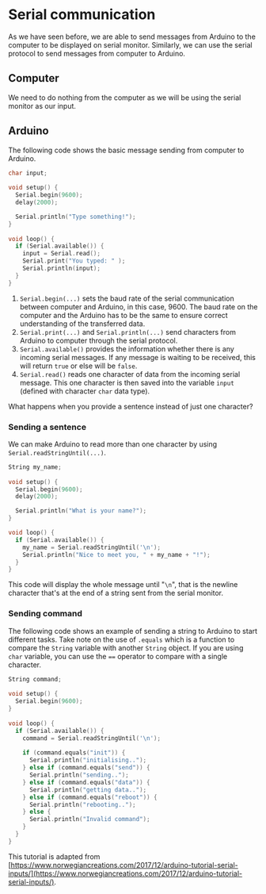 # Serial communication

As we have seen before, we are able to send messages from Arduino to the computer to be displayed on serial monitor. Similarly, we can use the serial protocol to send messages from computer to Arduino.

## Computer

We need to do nothing from the computer as we will be using the serial monitor as our input.

## Arduino

The following code shows the basic message sending from computer to Arduino.

```c++ linenums="1"
char input;
 
void setup() {
  Serial.begin(9600); 
  delay(2000);  

  Serial.println("Type something!");
}
 
void loop() {
  if (Serial.available()) {
    input = Serial.read();
    Serial.print("You typed: " );
    Serial.println(input);
  }
}
```

1. `Serial.begin(...)` sets the baud rate of the serial communication between computer and Arduino, in this case, 9600. The baud rate on the computer and the Arduino has to be the same to ensure correct understanding of the transferred data.
2. `Serial.print(...)` and `Serial.println(...)` send characters from Arduino to computer through the serial protocol.
3. `Serial.available()` provides the information whether there is any incoming serial messages. If any message is waiting to be received, this will return `true` or else will be `false`.
4. `Serial.read()` reads one character of data from the incoming serial message. This one character is then saved into the variable `input` (defined with character `char` data type).

What happens when you provide a sentence instead of just one character?

### Sending a sentence

We can make Arduino to read more than one character by using `Serial.readStringUntil(...)`.

```c++ linenums="1"
String my_name;
 
void setup() {
  Serial.begin(9600);
  delay(2000);

  Serial.println("What is your name?");
}

void loop() {
  if (Serial.available()) {
    my_name = Serial.readStringUntil('\n');
    Serial.println("Nice to meet you, " + my_name + "!");
  }
}
```

This code will display the whole message until "`\n`", that is the newline character that's at the end of a string sent from the serial monitor.

### Sending command

The following code shows an example of sending a string to Arduino to start different tasks. Take note on the use of `.equals` which is a function to compare the `String` variable with another `String` object. If you are using `char` variable, you can use the `==` operator to compare with a single character.

```c++ linenums="1"
String command;
 
void setup() {
  Serial.begin(9600); 
}
 
void loop() {
  if (Serial.available()) {
    command = Serial.readStringUntil('\n');
      
    if (command.equals("init")) {
      Serial.println("initialising..");
    } else if (command.equals("send")) {
      Serial.println("sending..");
    } else if (command.equals("data")) {
      Serial.println("getting data..");
    } else if (command.equals("reboot")) {
      Serial.println("rebooting..");
    } else {
      Serial.println("Invalid command");
    }
  }
}
```

This tutorial is adapted from [https://www.norwegiancreations.com/2017/12/arduino-tutorial-serial-inputs/](https://www.norwegiancreations.com/2017/12/arduino-tutorial-serial-inputs/).